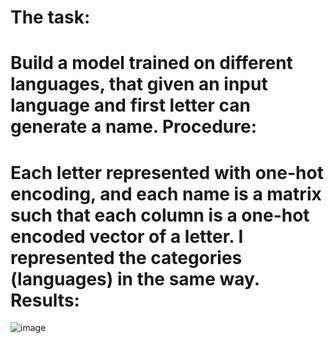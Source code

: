 The task:
=
Build a model trained on different languages, that given an input language and first letter 
can generate a name.
Procedure:
=
Each letter  represented with one-hot encoding, and each name is a matrix such that each column 
is a one-hot encoded vector of a letter. 
I represented the categories (languages) in the same way.
Results:
=
![image](https://user-images.githubusercontent.com/81694762/222188746-5c24f35a-0ae6-4b06-ac59-54e14221eaca.png)


